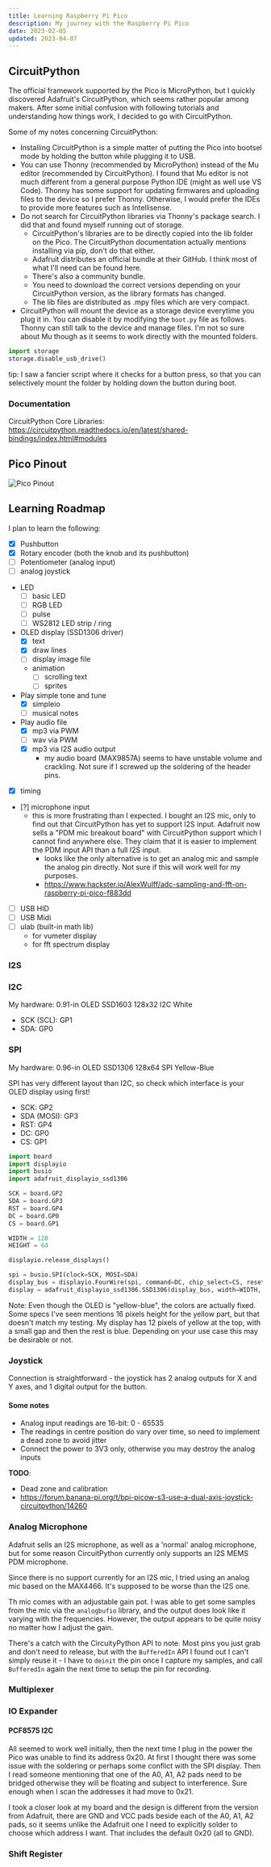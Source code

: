 ```yaml
---
title: Learning Raspberry Pi Pico
description: My journey with the Raspberry Pi Pico
date: 2023-02-05
updated: 2023-04-07
---
```

## CircuitPython

The official framework supported by the Pico is MicroPython, but I quickly discovered Adafruit's CircuitPython, which seems rather popular among makers. After some initial confusion with following tutorials and understanding how things work, I decided to go with CircuitPython.

Some of my notes concerning CircuitPython:

- Installing CircuitPython is a simple matter of putting the Pico into bootsel mode by holding the button while plugging it to USB.
- You can use Thonny (recommended by MicroPython) instead of the Mu editor (recommended by CircuitPython). I found that Mu editor is not much different from a general purpose Python IDE (might as well use VS Code). Thonny has some support for updating firmwares and uploading files to the device so I prefer Thonny. Otherwise, I would prefer the IDEs to provide more features such as Intellisense.
- Do not search for CircuitPython libraries via Thonny's package search. I did that and found myself running out of storage.
  - CircuitPython's libraries are to be directly copied into the lib folder on the Pico. The CircuitPython documentation actually mentions installing via pip, don't do that either.
  - Adafruit distributes an official bundle at their GitHub. I think most of what I'll need can be found here.
  - There's also a community bundle.
  - You need to download the correct versions depending on your CircuitPython version, as the library formats has changed.
  - The lib files are distributed as .mpy files which are very compact.
- CircuitPython will mount the device as a storage device everytime you plug it in. You can disable it by modifying the `boot.py` file as follows. Thonny can still talk to the device and manage files. I'm not so sure about Mu though as it seems to work directly with the mounted folders.

```python
import storage
storage.disable_usb_drive()
```

tip: I saw a fancier script where it checks for a button press, so that you can selectively mount the folder by holding down the button during boot.

### Documentation

CircuitPython Core Libraries: https://circuitpython.readthedocs.io/en/latest/shared-bindings/index.html#modules


## Pico Pinout

![Pico Pinout](https://cdn-learn.adafruit.com/assets/assets/000/099/339/original/raspberry_pi_Pico-R3-Pinout-narrow.png)

## Learning Roadmap

I plan to learn the following:

- [x] Pushbutton
- [x] Rotary encoder (both the knob and its pushbutton)
- [ ] Potentiometer (analog input)
- [ ] analog joystick
- LED
  - [ ] basic LED
  - [ ] RGB LED
  - [ ] pulse
  - [ ] WS2812 LED strip / ring
- OLED display (SSD1306 driver)
  - [x] text
  - [x] draw lines
  - [ ] display image file
  - animation
    - [ ] scrolling text
    - [ ] sprites
- Play simple tone and tune
  - [x] simpleio
  - [ ] musical notes
- Play audio file
  - [x] mp3 via PWM
  - [ ] wav via PWM
  - [x] mp3 via I2S audio output
    - my audio board (MAX9857A) seems to have unstable volume and crackling. Not sure if I screwed up the soldering of the header pins.
- [x] timing
- [?] microphone input
  - this is more frustrating than I expected. I bought an I2S mic, only to find out that CircuitPython has yet to support I2S input. Adafruit now sells a "PDM mic breakout board" with CircuitPython support which I cannot find anywhere else. They claim that it is easier to implement the PDM input API than a full I2S input.
      - looks like the only alternative is to get an analog mic and sample the analog pin directly. Not sure if this will work well for my purposes.
      - https://www.hackster.io/AlexWulff/adc-sampling-and-fft-on-raspberry-pi-pico-f883dd
- [ ] USB HID
- [ ] USB Midi
- [ ] ulab (built-in math lib)
  - for vumeter display
  - for fft spectrum display

### I2S


### I2C

My hardware: 0.91-in OLED SSD1603 128x32 I2C White

- SCK (SCL): GP1
- SDA: GP0

### SPI

My hardware: 0.96-in OLED SSD1306 128x64 SPI Yellow-Blue

SPI has very different layout than I2C, so check which interface is your OLED display using first!

- SCK: GP2
- SDA (MOSI): GP3
- RST: GP4 
- DC: GP0
- CS: GP1

```python
import board
import displayio
import busio
import adafruit_displayio_ssd1306

SCK = board.GP2
SDA = board.GP3
RST = board.GP4
DC = board.GP0
CS = board.GP1

WIDTH = 128
HEIGHT = 64

displayio.release_displays()

spi = busio.SPI(clock=SCK, MOSI=SDA)
display_bus = displayio.FourWire(spi, command=DC, chip_select=CS, reset=RST, baudrate=1000000)
display = adafruit_displayio_ssd1306.SSD1306(display_bus, width=WIDTH, height=HEIGHT)
```
Note: Even though the OLED is "yellow-blue", the colors are actually fixed.  Some specs I've seen mentions 16 pixels height for the yellow part, but that doesn't match my testing. My display has 12 pixels of yellow at the top, with a small gap and then the rest is blue. Depending on your use case this may be desirable or not.

### Joystick

Connection is straightforward - the joystick has 2 analog outputs for X and Y axes, and 1 digital output for the button.

#### Some notes

- Analog input readings are 16-bit: 0 - 65535
- The readings in centre position do vary over time, so need to implement a dead zone to avoid jitter
- Connect the power to 3V3 only, otherwise you may destroy the analog inputs


**TODO**:
- Dead zone and calibration
- https://forum.banana-pi.org/t/bpi-picow-s3-use-a-dual-axis-joystick-circuitpython/14260


### Analog Microphone

Adafruit sells an I2S microphone, as well as a 'normal' analog microphone, but for some reason CircuitPython currently only supports an I2S MEMS PDM microphone.

Since there is no support currently for an I2S mic, I tried using an analog mic based on the MAX4466. It's supposed to be worse than the I2S one.

Th mic comes with an adjustable gain pot. I was able to get some samples from the mic via the `analogbufio` library, and the output does look like it varying with the frequencies. However, the output appears to be quite noisy no matter how I adjust the gain.

There's a catch with the CircuityPython API to note. Most pins you just grab and don't need to release, but with the `BufferedIn` API I found out I can't simply reuse it - I have to `deinit` the pin once I capture my samples, and call `BufferedIn` again the next time to setup the pin for recording.

### Multiplexer


### IO Expander

#### PCF8575 I2C

All seemed to work well initially, then the next time I plug in the power the Pico was unable to find its address 0x20. At first I thought there was some issue with the soldering or perhaps some conflict with the SPI display. Then I read someone mentioning that one of the A0, A1, A2 pads need to be bridged otherwise they will be floating and subject to interference. Sure enough when I scan the addresses it had move to 0x21.

I took a closer look at my board and the design is different from the version from Adafruit, there are GND and VCC pads beside each of the A0, A1, A2 pads, so it seems unlike the Adafruit one I need to explicitly solder to choose which address I want. That includes the default 0x20 (all to GND).


### Shift Register


